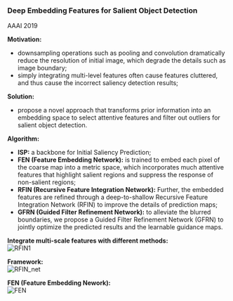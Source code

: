 ### Deep Embedding Features for Salient Object Detection  
AAAI 2019  

**Motivation:**    
- downsampling operations such as pooling and convolution dramatically reduce the resolution of initial image, which degrade the details such as image boundary;
- simply integrating multi-level features often cause features cluttered, and thus cause the incorrect saliency detection results;

**Solution:**
- propose a novel approach that transforms prior information into an embedding space to select attentive features and filter out outliers for salient object detection.

**Algorithm:**  
- **ISP:** a backbone for Initial Saliency Prediction;  
- **FEN (Feature Embedding Network):** is trained to embed each pixel of the coarse map into a metric space, which incorporates much attentive features that highlight salient regions and suppress the response of non-salient regions;  
- **RFIN (Recursive Feature Integration Network):** Further, the embedded features are refined through a deep-to-shallow Recursive Feature Integration Network (RFIN) to improve the details of prediction maps;
- **GFRN (Guided Filter Refinement Network):** to alleviate the blurred boundaries, we propose a Guided Filter Refinement Network (GFRN) to jointly optimize the predicted results and the learnable guidance maps.

**Integrate multi-scale features with different methods:**  
![RFIN1](https://github.com/jinghongkyq/jinghongkyq.github.io/raw/master/PaperReading/data/RFIN1.png)

**Framework:**  
![RFIN_net](https://github.com/jinghongkyq/jinghongkyq.github.io/raw/master/PaperReading/data/RFIN_net.png)

**FEN (Feature Embedding Nework):**  
![FEN](https://github.com/jinghongkyq/jinghongkyq.github.io/raw/master/PaperReading/data/RFIN2.png)








